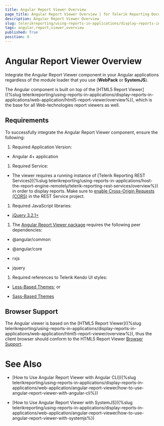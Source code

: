 ```yaml
---
title: Angular Report Viewer Overview
page_title: Angular Report Viewer Overview | for Telerik Reporting Documentation
description: Angular Report Viewer Overview
slug: telerikreporting/using-reports-in-applications/display-reports-in-applications/web-application/angular-report-viewer/angular-report-viewer-overview
tags: angular,report,viewer,overview
published: True
position: 0
---
```


# Angular Report Viewer Overview



Integrate the Angular Report Viewer component in your Angular applications regardless of the module loader that you use
        (__WebPack__ or __SystemJS__).
      

The Angular component is built on top of the
        [HTML5 Report Viewer]({%slug telerikreporting/using-reports-in-applications/display-reports-in-applications/web-application/html5-report-viewer/overview%}), which is the base for all Web-technologies report viewers as well.
      

## Requirements

To successfully integrate the Angular Report Viewer component, ensure the following:
        

1. Required Application Version:
            

* Angular 4+ application
                

1. Required Service:
            

* The viewer requires a running instance of [Telerik Reporting REST Services]({%slug telerikreporting/using-reports-in-applications/host-the-report-engine-remotely/telerik-reporting-rest-services/overview%})
                  in order to display reports. Make sure to
                  [enable Cross-Origin Requests (CORS)](https://docs.microsoft.com/en-us/aspnet/web-api/overview/security/enabling-cross-origin-requests-in-web-api) in the REST Service project.
                

1. Required JavaScript libraries:

* [jQuery 3.2.1+](https://jquery.com/download/)

1. The
              [Angular Report Viewer package](https://www.npmjs.com/package/@progress/telerik-angular-report-viewer)
              requires the following peer dependencies:
            

* @angular/common
                

* @angular/core
                

* rxjs
                

* jquery
                

1. Required references to Telerik Kendo UI styles:

* [Less-Based Themes](https://docs.telerik.com/kendo-ui/styles-and-layout/appearance-styling); or
                

* [Sass-Based Themes](https://docs.telerik.com/kendo-ui/styles-and-layout/sass-themes)

## Browser Support

The Angular viewer is based on the [HTML5 Report Viewer]({%slug telerikreporting/using-reports-in-applications/display-reports-in-applications/web-application/html5-report-viewer/overview%}),
          thus the client browser should conform to the HTML5 Report Viewer [Browser Support](143e5c03-e69d-416f-9ac0-85c397b22b8e#browser-support).
        

# See Also


 * [How to Use Angular Report Viewer with Angular CLI]({%slug telerikreporting/using-reports-in-applications/display-reports-in-applications/web-application/angular-report-viewer/how-to-use-angular-report-viewer-with-angular-cli%})

 * [How to Use Angular Report Viewer with SystemJS]({%slug telerikreporting/using-reports-in-applications/display-reports-in-applications/web-application/angular-report-viewer/how-to-use-angular-report-viewer-with-systemjs%})
